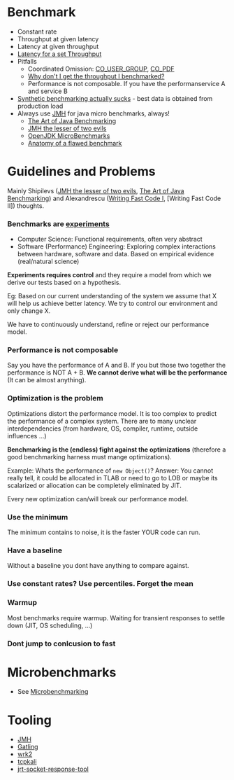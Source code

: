 Benchmark
=========

 * Constant rate
 * Throughput at given latency
 * Latency at given throughput
 * [Latency for a set Throughput](https://vanilla-java.github.io/2016/07/20/Latency-for-a-set-Throughput.html)
 * Pitfalls
    + Coordinated Omission: [CO_USER_GROUP], [CO_PDF]
    + [Why don't I get the throughput I benchmarked?](https://vanilla-java.github.io/2016/07/23/Why-dont-I-get-the-throughput-I-benchmarked.html)
    + Performance is not composable. If you have the performanservice A and service B
 * [Synthetic benchmarking actually sucks](https://youtu.be/M9o1LVfGp2A?t=2901) - best data is obtained from production load 
 * Always use [JMH] for java micro benchmarks, always!
    + [The Art of Java Benchmarking]
    + [JMH the lesser of two evils]
    + [OpenJDK MicroBenchmarks](https://wiki.openjdk.java.net/display/HotSpot/MicroBenchmarks)
    + [Anatomy of a flawed benchmark](http://www.ibm.com/developerworks/java/library/j-jtp02225/index.html)

# Guidelines and Problems

Mainly Shipilevs ([JMH the lesser of two evils], [The Art of Java Benchmarking]) and Alexandrescu ([Writing Fast Code I], [Writing Fast Code II]) thoughts.

### Benchmarks are [experiments](experiments)

* Computer Science: Functional requirements, often very abstract
* Software (Performance) Engineering: Exploring complex interactions between hardware, software and data. Based on empirical evidence (real/natural science)

**Experiments requires control** and they require a model from which we derive our tests based on a hypothesis.
 
Eg: Based on our current understanding of the system we assume that X will help us achieve better latency. 
We try to control our environment and only change X.

We have to continuously understand, refine or reject our performance model.

### Performance is not composable

Say you have the performance of A and B. If you but those two together the performance is NOT A + B.
**We cannot derive what will be the performance** (It can be almost anything).

### Optimization is the problem

Optimizations distort the performance model. It is too complex to predict the performance of a complex system. 
There are to many unclear interdependencies (from hardware, OS, compiler, runtime, outside influences ...)

**Benchmarking is the (endless) fight against the optimizations** (therefore a good benchmarking harness must mange optimizations).

Example: Whats the performance of ```new Object()```?
Answer: You cannot really tell, it could be allocated in TLAB or need to go to LOB or maybe its scalarized or allocation can be completely eliminated by JIT.

Every new optimization can/will break our performance model.

### Use the minimum

The minimum contains to noise, it is the faster YOUR code can run.

### Have a baseline

Without a baseline you dont have anything to compare against.

### Use constant rates? Use percentiles. Forget the mean

### Warmup

Most benchmarks require warmup. Waiting for transient responses to settle down (JIT, OS scheduling, ...)

### Dont jump to conlcusion to fast

# Microbenchmarks

 * See [Microbenchmarking](microbench.md)

# Tooling

* [JMH]
* [Gatling]
* [wrk2](https://github.com/giltene/wrk2)
* [tcpkali](https://github.com/machinezone/tcpkali/blob/master/doc/tcpkali.man.md)
* [jrt-socket-response-tool](https://www.azul.com/products/open-source-tools/jrt-socket-response-tool/)

[The Art of Java Benchmarking]: https://vimeo.com/78900556
[JMH the lesser of two evils]: https://www.youtube.com/watch?v=VaWgOCDBxYw&t=518s
[Writing Fast Code I]: https://www.youtube.com/watch?v=vrfYLlR8X8k
[Writing Fast Code 2]: https://youtu.be/9tvbz8CSI8M
[JMH]: http://openjdk.java.net/projects/code-tools/jmh/
[Gatling]: http://gatling.io/
[CO_USER_GROUP]: https://groups.google.com/forum/#!msg/mechanical-sympathy/icNZJejUHfE/BfDekfBEs_sJ
[CO_PDF]: https://www.azul.com/files/HowNotToMeasureLatency_LLSummit_NYC_12Nov2013.pdf